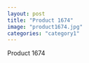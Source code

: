 ```yaml
---
layout: post
title: "Product 1674"
image: "product1674.jpg"
categories: "category1"
---
```

Product 1674
